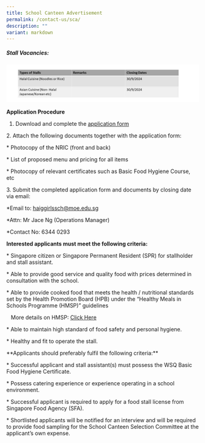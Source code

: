 ```yaml
---
title: School Canteen Advertisement
permalink: /contact-us/sca/
description: ""
variant: markdown
---
```

##### Stall Vacancies:

![](/images/canteen_advertfor_sept_2024.jpg)

**Application Procedure**

1. Download and complete the [application form](https://www.haiggirls.moe.edu.sg/files/2023%20canteen%20application%20form.pdf)

2\. Attach the following documents together with the application form:

\* Photocopy of the NRIC (front and back)

\* List of proposed menu and pricing for all items

\* Photocopy of relevant certificates such as Basic Food Hygiene Course, etc

3\. Submit the completed application form and documents by closing date via email:

\*Email to: [haiggirlssch@moe.edu.sg](mailto:haiggirlssch@moe.edu.sg)

\*Attn: Mr Jace Ng (Operations Manager)

\*Contact No: 6344 0293

**Interested applicants must meet the following criteria:**

\* Singapore citizen or Singapore Permanent Resident (SPR) for stallholder and stall assistant.

\* Able to provide good service and quality food with prices determined in consultation with the school.

\* Able to provide cooked food that meets the health / nutritional standards set by the Health Promotion Board (HPB) under the “Healthy Meals in Schools Programme (HMSP)” guidelines

   More details on HMSP: [Click Here](https://hpb.gov.sg/schools/school-programmes/healthy-meals-in-schools-programme)

\* Able to maintain high standard of food safety and personal hygiene.

\* Healthy and fit to operate the stall.

\*\*Applicants should preferably fulfil the following criteria:\*\*

\* Successful applicant and stall assistant(s) must possess the WSQ Basic Food Hygiene Certificate.

\* Possess catering experience or experience operating in a school environment.

\* Successful applicant is required to apply for a food stall license from Singapore Food Agency (SFA).

\* Shortlisted applicants will be notified for an interview and will be required to provide food sampling for the School Canteen Selection Committee at the applicant’s own expense.